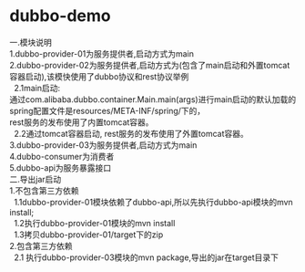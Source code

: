 # dubbo-demo
一.模块说明<br>
1.dubbo-provider-01为服务提供者,启动方式为main<br>
2.dubbo-provider-02为服务提供者,启动方式为(包含了main启动和外置tomcat容器启动),该模快使用了dubbo协议和rest协议举例<br>
&nbsp;&nbsp;2.1main启动:<br>
     通过com.alibaba.dubbo.container.Main.main(args)进行main启动的默认加载的spring配置文件是resources/META-INF/spring/下的，<br>
     rest服务的发布使用了内置tomcat容器。<br>
&nbsp;&nbsp;2.2通过tomcat容器启动, rest服务的发布使用了外置tomcat容器。<br>
3.dubbo-provider-03为服务提供者,启动方式为main<br>
4.dubbo-consumer为消费者<br>
5.dubbo-api为服务暴露接口<br>
二.导出jar启动<br>
 1.不包含第三方依赖<br>
&nbsp;&nbsp;1.1dubbo-provider-01模块依赖了dubbo-api,所以先执行dubbo-api模块的mvn install;<br>
&nbsp;&nbsp;1.2执行dubbo-provider-01模块的mvn install<br>
&nbsp;&nbsp;1.3拷贝dubbo-provider-01/target下的zip <br>
 2.包含第三方依赖<br>
&nbsp;&nbsp;2.1 执行dubbo-provider-03模块的mvn package,导出的jar在target目录下
